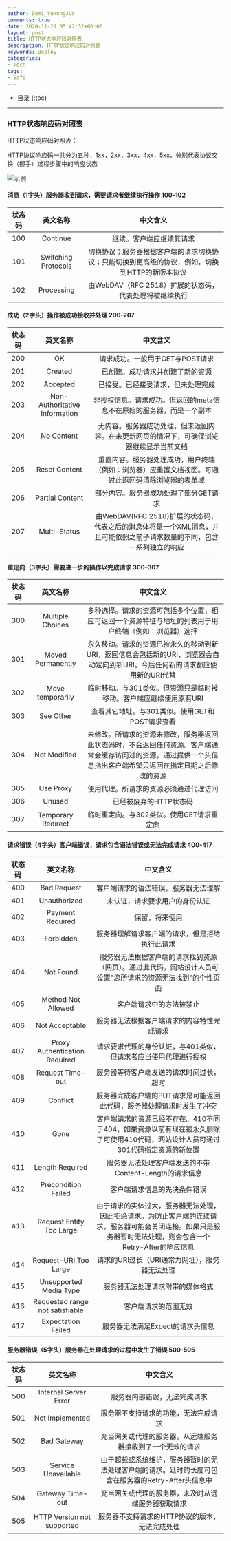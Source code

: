 ```yaml
---
author: Demi_YuHongJun
comments: true
date: 2020-11-29 05:42:32+00:00
layout: post
title: HTTP状态响应码对照表
description: HTTP状态响应码对照表
keywords: Deploy
categories:
- Tech
tags:
- Safe
---
```

* 目录
{:toc}
---

### HTTP状态响应码对照表

HTTP状态响应码对照表：

HTTP协议响应码一共分为五种，1xx，2xx，3xx，4xx，5xx，分别代表协议交换（握手）过程步骤中的响应状态

![示例](https://yuhongjun.github.io/assets/media/11-2020/9.png)

#### 消息（1字头）服务器收到请求，需要请求者继续执行操作 100-102

| 状态码 | 英文名称 | 中文含义 |
| :----:| :----: | :----: |
| 100 | Continue            | 继续。客户端应继续其请求 |
| 101 | Switching Protocols | 切换协议；服务器根据客户端的请求切换协议；只能切换到更高级的协议，例如，切换到HTTP的新版本协议 |
| 102 |	 Processing         | 由WebDAV（RFC 2518）扩展的状态码，代表处理将被继续执行 |

#### 成功（2字头）操作被成功接收并处理  200-207

| 状态码 | 英文名称 | 中文含义 |
| :----:| :----: | :----: |
|200|	OK	|请求成功。一般用于GET与POST请求|
|201|	Created	|已创建。成功请求并创建了新的资源|
|202|	Accepted|	已接受。已经接受请求，但未处理完成|
|203|	Non-Authoritative Information|	非授权信息。请求成功。但返回的meta信息不在原始的服务器，而是一个副本|
|204|	No Content|	无内容。服务器成功处理，但未返回内容。在未更新网页的情况下，可确保浏览器继续显示当前文档|
|205|	Reset Content|	重置内容。服务器处理成功，用户终端（例如：浏览器）应重置文档视图。可通过此返回码清除浏览器的表单域|
|206|	Partial Content|	部分内容。服务器成功处理了部分GET请求|
|207|	Multi-Status|	由WebDAV(RFC 2518)扩展的状态码，代表之后的消息体将是一个XML消息，并且可能依照之前子请求数量的不同，包含一系列独立的响应|

#### 重定向（3字头）需要进一步的操作以完成请求 300-307
| 状态码 | 英文名称 | 中文含义 |
| :----:| :----: | :----: |
|300|	Multiple Choices|	多种选择。请求的资源可包括多个位置，相应可返回一个资源特征与地址的列表用于用户终端（例如：浏览器）选择
|301|	Moved Permanently|	永久移动。请求的资源已被永久的移动到新URI，返回信息会包括新的URI，浏览器会自动定向到新URI。今后任何新的请求都应使用新的URI代替
|302|	Move temporarily|	临时移动。与301类似。但资源只是临时被移动。客户端应继续使用原有URI
|303|	See Other|	查看其它地址。与301类似。使用GET和POST请求查看
|304|	Not Modified|	未修改。所请求的资源未修改，服务器返回此状态码时，不会返回任何资源。客户端通常会缓存访问过的资源，通过提供一个头信息指出客户端希望只返回在指定日期之后修改的资源
|305|	Use Proxy|	使用代理。所请求的资源必须通过代理访问
|306|	Unused|	已经被废弃的HTTP状态码
|307|	Temporary Redirect|	临时重定向。与302类似。使用GET请求重定向

#### 请求错误（4字头）客户端错误，请求包含语法错误或无法完成请求 400-417
| 状态码 | 英文名称 | 中文含义 |
| :----:| :----: | :----: |
|400|	Bad Request|	客户端请求的语法错误，服务器无法理解
|401|	Unauthorized|	未认证，请求要求用户的身份认证
|402|	Payment Required|	保留，将来使用
|403|	Forbidden|	服务器理解请求客户端的请求，但是拒绝执行此请求
|404|	Not Found|	服务器无法根据客户端的请求找到资源（网页）。通过此代码，网站设计人员可设置"您所请求的资源无法找到"的个性页面
|405|	Method Not Allowed|	客户端请求中的方法被禁止
|406|	Not Acceptable|	服务器无法根据客户端请求的内容特性完成请求
|407|	Proxy Authentication Required|	请求要求代理的身份认证，与401类似，但请求者应当使用代理进行授权
|408|	Request Time-out|	服务器等待客户端发送的请求时间过长，超时
|409|	Conflict|	服务器完成客户端的PUT请求是可能返回此代码，服务器处理请求时发生了冲突
|410|	Gone|	客户端请求的资源已经不存在。410不同于404，如果资源以前有现在被永久删除了可使用410代码，网站设计人员可通过301代码指定资源的新位置
|411|	Length Required|	服务器无法处理客户端发送的不带Content-Length的请求信息
|412|	Precondition Failed|	客户端请求信息的先决条件错误
|413|	Request Entity Too Large|	由于请求的实体过大，服务器无法处理，因此拒绝请求。为防止客户端的连续请求，服务器可能会关闭连接。如果只是服务器暂时无法处理，则会包含一个Retry-After的响应信息
|414|	Request-URI Too Large|	请求的URI过长（URI通常为网址），服务器无法处理
|415|	Unsupported Media Type|	服务器无法处理请求附带的媒体格式
|416|	Requested range not satisfiable|	客户端请求的范围无效
|417|	Expectation Failed|	服务器无法满足Expect的请求头信息

#### 服务器错误（5字头）服务器在处理请求的过程中发生了错误 500-505
| 状态码 | 英文名称 | 中文含义 |
| :----:| :----: | :----: |
|500|	Internal Server Error|	服务器内部错误，无法完成请求
|501|	Not Implemented|	服务器不支持请求的功能，无法完成请求
|502|	Bad Gateway|	充当网关或代理的服务器，从远端服务器接收到了一个无效的请求
|503|	Service Unavailable|	由于超载或系统维护，服务器暂时的无法处理客户端的请求。延时的长度可包含在服务器的Retry-After头信息中
|504|	Gateway Time-out|	充当网关或代理的服务器，未及时从远端服务器获取请求
|505|	HTTP Version not supported|	服务器不支持请求的HTTP协议的版本，无法完成处理
